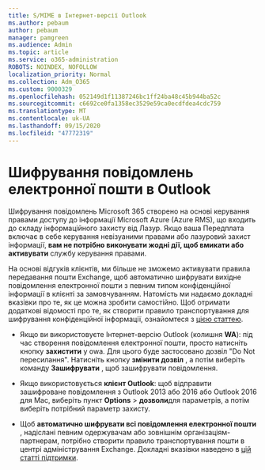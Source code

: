 ```yaml
---
title: S/MIME в Інтернет-версії Outlook
ms.author: pebaum
author: pebaum
manager: pamgreen
ms.audience: Admin
ms.topic: article
ms.service: o365-administration
ROBOTS: NOINDEX, NOFOLLOW
localization_priority: Normal
ms.collection: Adm_O365
ms.custom: 9000329
ms.openlocfilehash: 052149d1f11387246bc1ff24ba48c45b944ba52c
ms.sourcegitcommit: c6692ce0fa1358ec3529e59ca0ecdfdea4cdc759
ms.translationtype: MT
ms.contentlocale: uk-UA
ms.lasthandoff: 09/15/2020
ms.locfileid: "47772319"
---
```

# <a name="encrypt-email-messages-in-outlook"></a>Шифрування повідомлень електронної пошти в Outlook

Шифрування повідомлень Microsoft 365 створено на основі керування правами доступу до інформації Microsoft Azure (Azure RMS), що входить до складу інформаційного захисту від Лазур. Якщо ваша Передплата включає в себе керування невізуаними правами або лазуровий захист інформації, **вам не потрібно виконувати жодні дії, щоб вмикати або активувати** службу керування правами.

На основі відгуків клієнтів, ми більше не зможемо активувати правила передавання пошти Exchange, щоб автоматично шифрувати вихідне повідомлення електронної пошти з певним типом конфіденційної інформації в клієнті за замовчуванням. Натомість ми надаємо докладні вказівки про те, як це можна зробити самостійно. Щоб отримати додаткові відомості про те, як створити правило транспортування для шифрування конфіденційної інформації, ознайомтеся з [цією статтею](https://aka.ms/OmeEtr).

- Якщо ви використовуєте Інтернет-версію Outlook (колишня **WA**): під час створення повідомлення електронної пошти, просто натисніть кнопку **захистити** у owa. Для цього буде застосовано дозвіл "Do Not пересилання". Натисніть кнопку **змінити дозвіл** , а потім виберіть команду **Зашифрувати** , щоб зашифрувати повідомлення.

- Якщо використовується **клієнт Outlook**: щоб відправити зашифроване повідомлення з Outlook 2013 або 2016 або Outlook 2016 для Mac, виберіть пункт **Options**  >  **дозволи**для параметрів, а потім виберіть потрібний параметр захисту.

- Щоб **автоматично шифрувати всі повідомлення електронної пошти** , надіслані певним одержувачам або зовнішнім організаціям-партнерам, потрібно створити правило транспортування пошти в центрі адміністрування Exchange. Докладні вказівки наведено в [цій статті підтримки](https://docs.microsoft.com/microsoft-365/compliance/define-mail-flow-rules-to-encrypt-email#create-mail-flow-rules-to-encrypt-email-messages-with-the-new-ome-capabilities).

